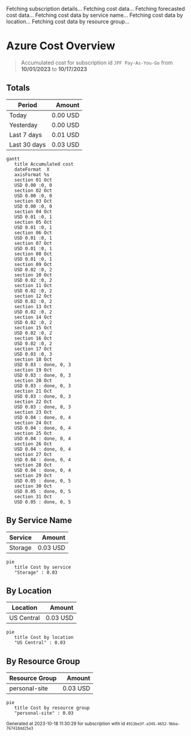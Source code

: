 Fetching subscription details...
Fetching cost data...
Fetching forecasted cost data...
Fetching cost data by service name...
Fetching cost data by location...
Fetching cost data by resource group...
# Azure Cost Overview

> Accumulated cost for subscription id `JPF Pay-As-You-Go` from **10/01/2023** to **10/17/2023**

## Totals

|Period|Amount|
|---|---:|
|Today|0.00 USD|
|Yesterday|0.00 USD|
|Last 7 days|0.01 USD|
|Last 30 days|0.03 USD|

```mermaid
gantt
   title Accumulated cost
   dateFormat  X
   axisFormat %s
   section 01 Oct
   USD 0.00 :0, 0
   section 02 Oct
   USD 0.00 :0, 0
   section 03 Oct
   USD 0.00 :0, 0
   section 04 Oct
   USD 0.01 :0, 1
   section 05 Oct
   USD 0.01 :0, 1
   section 06 Oct
   USD 0.01 :0, 1
   section 07 Oct
   USD 0.01 :0, 1
   section 08 Oct
   USD 0.01 :0, 1
   section 09 Oct
   USD 0.02 :0, 2
   section 10 Oct
   USD 0.02 :0, 2
   section 11 Oct
   USD 0.02 :0, 2
   section 12 Oct
   USD 0.02 :0, 2
   section 13 Oct
   USD 0.02 :0, 2
   section 14 Oct
   USD 0.02 :0, 2
   section 15 Oct
   USD 0.02 :0, 2
   section 16 Oct
   USD 0.02 :0, 2
   section 17 Oct
   USD 0.03 :0, 3
   section 18 Oct
   USD 0.03 : done, 0, 3
   section 19 Oct
   USD 0.03 : done, 0, 3
   section 20 Oct
   USD 0.03 : done, 0, 3
   section 21 Oct
   USD 0.03 : done, 0, 3
   section 22 Oct
   USD 0.03 : done, 0, 3
   section 23 Oct
   USD 0.04 : done, 0, 4
   section 24 Oct
   USD 0.04 : done, 0, 4
   section 25 Oct
   USD 0.04 : done, 0, 4
   section 26 Oct
   USD 0.04 : done, 0, 4
   section 27 Oct
   USD 0.04 : done, 0, 4
   section 28 Oct
   USD 0.04 : done, 0, 4
   section 29 Oct
   USD 0.05 : done, 0, 5
   section 30 Oct
   USD 0.05 : done, 0, 5
   section 31 Oct
   USD 0.05 : done, 0, 5
```

## By Service Name

|Service|Amount|
|---|---:|
|Storage|0.03 USD|

```mermaid
pie
   title Cost by service
   "Storage" : 0.03
```

## By Location

|Location|Amount|
|---|---:|
|US Central|0.03 USD|

```mermaid
pie
   title Cost by location
   "US Central" : 0.03
```

## By Resource Group

|Resource Group|Amount|
|---|---:|
|personal-site|0.03 USD|

```mermaid
pie
   title Cost by resource group
   "personal-site" : 0.03
```

<sup>Generated at 2023-10-18 11:30:29 for subscription with id `4913be3f-a345-4652-9bba-767418dd25e3`</sup>
